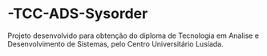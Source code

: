 # -TCC-ADS-Sysorder
Projeto desenvolvido para obtenção do diploma de Tecnologia em Analise e Desenvolvimento de Sistemas, pelo Centro Universitário Lusíada.
